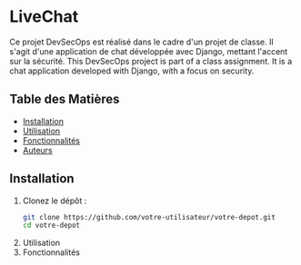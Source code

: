 # LiveChat
Ce projet DevSecOps est réalisé dans le cadre d'un projet de classe. Il s'agit d'une application de chat développée avec Django, mettant l'accent sur la sécurité.                                                  This DevSecOps project is part of a class assignment. It is a chat application developed with Django, with a focus on security.



## Table des Matières

- [Installation](#installation)
- [Utilisation](#utilisation)
- [Fonctionnalités](#fonctionnalités)
- [Auteurs](#auteurs)

## Installation

1. Clonez le dépôt :
   ```bash
   git clone https://github.com/votre-utilisateur/votre-depot.git
   cd votre-depot
2. Utilisation
3. Fonctionnalités
